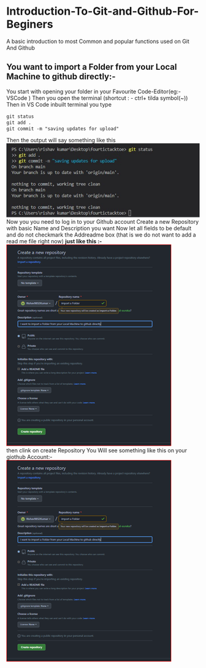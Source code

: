 # Introduction-To-Git-and-Github-For-Beginers
A basic introduction to most Common and popular functions used on Git And Github
## You want to import a Folder from your Local Machine to github directly:- 
You start with opening your folder in your Favourite Code-Editor(eg:- VSCode )
Then you open the terminal (shortcut : - ctrl+ tilda symbol(~))
Then in VS Code inbuilt terminal you type
```
git status
git add .
git commit -m "saving updates for upload"
```
Then the output will say something like this </br>
<img src="https://github.com/Rishav9852Kumar/Introduction-To-Git-and-Github-For-Beginers/blob/main/Resources/github-image-1.jpg"></br>
Now you you need to log in to your Github account 
Create a new Repository with basic Name and Description you want
Now let all fields to be default and do not checkmark the Addreadme box (that is we do not want to add a read me file right now)
<b>just like this :-</b></br>
<img src="https://github.com/Rishav9852Kumar/Introduction-To-Git-and-Github-For-Beginers/blob/main/Resources/github%202.PNG"></br>
then clink on create Repository
You Will see something like this on your giothub Account:-
<img src="https://github.com/Rishav9852Kumar/Introduction-To-Git-and-Github-For-Beginers/blob/main/Resources/github%202.PNG">




